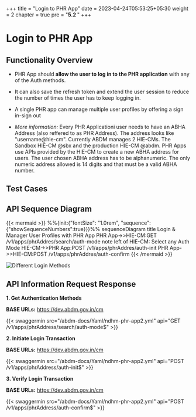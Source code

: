 +++
title = "Login to PHR App"
date = 2023-04-24T05:53:25+05:30
weight = 2
chapter = true
pre = "<b>5.2 </b>"
+++

# Login to PHR App

## Functionality Overview

- PHR App should **allow the user to log in to the PHR application** with any of the Auth methods.

- It can also save the refresh token and extend the user session to reduce the number of times the user has to keep logging in.

- A single PHR app can manage multiple user profiles by offering a sign in-sign out

- *More information:*
Every PHR Applicationi user needs to have an ABHA Address (also reffered to as PHR Address). The address looks like "username@hie-cm". Currently ABDM manages 2 HIE-CMs. The Sandbox HIE-CM @sbx and the production HIE-CM @abdm. PHR Apps use APIs provided by the HIE-CM to create a new ABHA address for users. 
The user chosen ABHA address has to be alphanumeric. The only numeric address allowed is 14 digits and that must be a valid ABHA number. 

## Test Cases


## API Sequence Diagram

{{< mermaid >}}
%%{init:{"fontSize": "1.0rem", "sequence":{"showSequenceNumbers":true}}}%%
sequenceDiagram
title Login & Manager User Profiles with PHR App
PHR App->>HIE-CM:GET /v1/apps/phrAddres/search/auth-mode
note left of HIE-CM: Select any Auth Mode
HIE-CM->>PHR App:POST /v1/apps/phrAddres/auth-init
PHR App->>HIE-CM:POST /v1/apps/phrAddres/auth-confirm
{{< /mermaid >}}

![Different Login Methods](../different_login_methods.jpeg)


## API Information Request Response

**1. Get Authentication Methods**

**BASE URLs:**  https://dev.abdm.gov.in/cm

{{< swaggermin src="/abdm-docs/Yaml/ndhm-phr-app2.yml" api="GET /v1/apps/phrAddress/search/auth-mode$" >}}


**2. Initiate Login Transaction**

**BASE URLs:**  https://dev.abdm.gov.in/cm

{{< swaggermin src="/abdm-docs/Yaml/ndhm-phr-app2.yml" api="POST /v1/apps/phrAddress/auth-init$" >}}


**3. Verify Login Transaction**

**BASE URLs:**  https://dev.abdm.gov.in/cm

{{< swaggermin src="/abdm-docs/Yaml/ndhm-phr-app2.yml" api="POST /v1/apps/phrAddress/auth-confirm$" >}}



